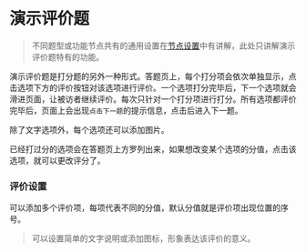 # 演示评价题

> 不同题型或功能节点共有的通用设置在[节点设置](../node-setting/concept.md)中有讲解，此处只讲解演示评价题特有的功能。

演示评价题是打分题的另外一种形式。答题页上，每个打分项会依次单独显示，点击选项下方的评价按钮对该选项进行评价。一个选项打分完毕后，下一个选项就会滑进页面，让被访者继续评价。每次只针对一个打分项进行打分。所有选项都评价完毕后，页面上会出现`点击下一题`的提示信息，点击后进入下一题。

除了文字选项外，每个选项还可以添加图片。

已经打过分的选项会在答题页上方罗列出来，如果想改变某个选项的分值，点击该选项，就可以更改评分了。

### 评价设置

可以添加多个评价项，每项代表不同的分值，默认分值就是评价项出现位置的序号。

> 可以设置简单的文字说明或添加图标，形象表达该评价的意义。

